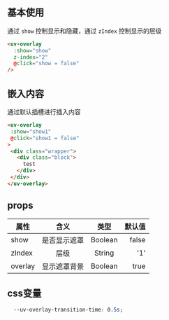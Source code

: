 <script setup>
import useCompStore from '../store/copname.js'
import { onMounted } from 'vue'
const compStore =useCompStore()

onMounted(()=>{
  compStore.updateName('overlay')
})

</script>

## 基本使用

通过 `show` 控制显示和隐藏，通过 `zIndex` 控制显示的层级

```html
<uv-overlay
  :show="show"
  z-index="2"
  @click="show = false"
/>
```

##  嵌入内容

通过默认插槽进行插入内容

 ```html
<uv-overlay
  :show="show1"
  @click="show1 = false"
>
  <div class="wrapper">
    <div class="block">
      test
    </div>
  </div>
</uv-overlay>
 ```


 ## props

| 属性    |     含义     |  类型   | 默认值 |
| ------- | :----------: | :-----: | -----: |
| show    | 是否显示遮罩 | Boolean |  false |
| zIndex  |     层级     | String  |    '1' |
| overlay | 显示遮罩背景 | Boolean |   true |



## css变量

```css
  --uv-overlay-transition-time: 0.5s;
```